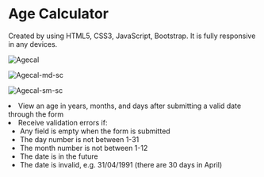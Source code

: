 # Age Calculator

Created by using HTML5, CSS3, JavaScript, Bootstrap. It is fully responsive in any devices.


![Agecal](https://github.com/Jayakarjjjjjjjjjj/Age_Cal/assets/110006483/039fca8d-6788-4c18-a7c7-b7535da8d5bf)


![Agecal-md-sc](https://github.com/Jayakarjjjjjjjjjj/Age_Cal/assets/110006483/551b1c05-18d9-470e-aaeb-b6dd22709c9f)


![Agecal-sm-sc](https://github.com/Jayakarjjjjjjjjjj/Age_Cal/assets/110006483/79e25662-129d-4893-99c8-7ebfd1fbf350)



<li>View an age in years, months, and days after submitting a valid date through the form</li>
<li>Receive validation errors if:
    <ul>
      <li>Any field is empty when the form is submitted</li>
      <li>The day number is not between 1-31</li>
      <li>The month number is not between 1-12</li>
      <li>The date is in the future</li>
      <li>The date is invalid, e.g. 31/04/1991 (there are 30 days in April)</li>
    </ul>

</li>
